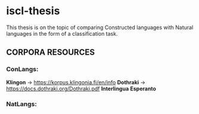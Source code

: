 # iscl-thesis

This thesis is on the topic of comparing Constructed languages with Natural languages in the form of a classification task.

## CORPORA RESOURCES

### ConLangs:

**Klingon** -> https://korpus.klingonia.fi/en/info
**Dothraki** -> https://docs.dothraki.org/Dothraki.pdf
**Interlingua**
**Esperanto**

### NatLangs:


